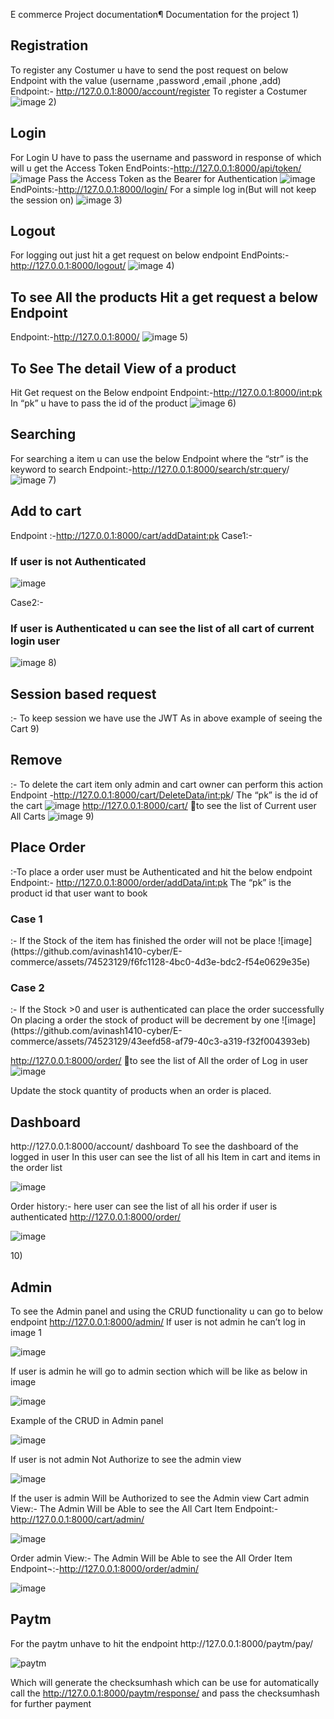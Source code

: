 E commerce Project documentation¶
Documentation for the project
1)<h2>Registration</h2>
To register any Costumer u have to send the post request on below Endpoint with the value  (username ,password ,email ,phone ,add)
Endpoint:- http://127.0.0.1:8000/account/register
To register a Costumer
![image](https://github.com/avinash1410-cyber/E-commerce/assets/74523129/08878506-b782-4c45-858c-e0395e6410bc)
2)<h2>Login</h2>
For Login U have to pass the username and password in response of which will u get the Access Token
EndPoints:-http://127.0.0.1:8000/api/token/
![image](https://github.com/avinash1410-cyber/E-commerce/assets/74523129/756d4f4f-76db-4228-9a46-14f8f1fe8ff5)
Pass the Access Token as the Bearer for Authentication
![image](https://github.com/avinash1410-cyber/E-commerce/assets/74523129/42c4b112-25e4-49f1-909a-c0097f1d95f5)
EndPoints:-http://127.0.0.1:8000/login/
For a simple log in(But will not keep the session on)
![image](https://github.com/avinash1410-cyber/E-commerce/assets/74523129/4f73661c-1239-437c-98f3-1c3f1bf66200)
3)<h2>Logout</h2>
For logging out just hit a get request on below endpoint 
EndPoints:-http://127.0.0.1:8000/logout/ 
![image](https://github.com/avinash1410-cyber/E-commerce/assets/74523129/2617d9f5-f2ba-414c-b1cf-52e2156247d1)
4)<h2>To see All the products Hit a get request a below Endpoint</h2>
Endpoint:-http://127.0.0.1:8000/
![image](https://github.com/avinash1410-cyber/E-commerce/assets/74523129/5cca7823-0fa4-482a-a4ff-fd789aa437c1)
5)<h2>To See The detail View of a product</h2>
Hit Get request on the Below endpoint
Endpoint:-http://127.0.0.1:8000/<int:pk>
In “pk” u have to pass the id of the product
![image](https://github.com/avinash1410-cyber/E-commerce/assets/74523129/f63148b9-d30a-4255-8954-328b2a234845)
6)<h2>Searching</h2>
For searching  a item u can use the below Endpoint where the “str” is the keyword to search
Endpoint:-http://127.0.0.1:8000/search/<str:query>/
![image](https://github.com/avinash1410-cyber/E-commerce/assets/74523129/c2a9a445-e861-4cf3-bd8c-21742ee08cec)
7)<h2>Add to cart</h2>
Endpoint :-http://127.0.0.1:8000/cart/addData<int:pk>
Case1:-<h3>If user is not Authenticated</h3>
![image](https://github.com/avinash1410-cyber/E-commerce/assets/74523129/c9b92b34-6e5e-460a-9e28-e99a02ec8d9f)

Case2:-<h3>If user is Authenticated u can see the list of all cart of current login user</h3>
![image](https://github.com/avinash1410-cyber/E-commerce/assets/74523129/0f3c7a91-6e37-4bcf-b4c8-7b47f44d3930)
8)<h2>Session based request</h2>:- To keep session we have use the JWT As in above example of seeing the Cart
9)<h2>Remove</h2>:- To delete the cart item only admin and cart owner can perform this action
Endpoint -http://127.0.0.1:8000/cart/DeleteData/<int:pk>/
The “pk” is the id of the cart
![image](https://github.com/avinash1410-cyber/E-commerce/assets/74523129/10a91b7c-db4a-4a08-85bf-573ac55a9d95)
http://127.0.0.1:8000/cart/ to see the list of Current user All Carts
![image](https://github.com/avinash1410-cyber/E-commerce/assets/74523129/40e662f2-e2e9-440f-bbda-56a0c58a66f9)
9)<h2>Place Order</h2>:-To place a order user must be Authenticated and hit the below endpoint 
Endpoint:- http://127.0.0.1:8000/order/addData/<int:pk>
The “pk” is the product id that user want to book
<h3>Case 1</h3>:- If the Stock of the item has finished the order will not be place
![image](https://github.com/avinash1410-cyber/E-commerce/assets/74523129/f6fc1128-4bc0-4d3e-bdc2-f54e0629e35e)
<h3>Case 2</h3>:- If the Stock >0 and user is authenticated can place the order successfully
On placing a order the stock of product will be decrement by one
![image](https://github.com/avinash1410-cyber/E-commerce/assets/74523129/43eefd58-af79-40c3-a319-f32f004393eb)

http://127.0.0.1:8000/order/ to see the list of All the order of Log in user
![image](https://github.com/avinash1410-cyber/E-commerce/assets/74523129/cfd5f862-8194-4b9a-90ad-34b80c050789)

Update the stock quantity of products when an order is placed.
<h2>Dashboard</h2>
http://127.0.0.1:8000/account/ dashboard
To see the dashboard of the logged in user In this user can see the list of all his Item in cart and items in the order list

![image](https://github.com/avinash1410-cyber/E-commerce/assets/74523129/8b06dfa7-a336-4064-9456-59d1f1f949fc)

Order history:- here user can see the list of all his order if user is authenticated
http://127.0.0.1:8000/order/

![image](https://github.com/avinash1410-cyber/E-commerce/assets/74523129/d2c18046-8312-447d-932c-ee6e17fdce18)

10)<h2>Admin</h2>
To see the Admin panel and using the CRUD functionality u can go to below endpoint
http://127.0.0.1:8000/admin/
If user is not admin he can’t log in image 1

![image](https://github.com/avinash1410-cyber/E-commerce/assets/74523129/e466624b-d57a-4ef0-80c2-209af2087008)

If user is admin he will go to admin section which will be like as below in image 

![image](https://github.com/avinash1410-cyber/E-commerce/assets/74523129/c1714276-8ddc-426c-b651-7723915b6588)

Example of the CRUD in Admin panel

![image](https://github.com/avinash1410-cyber/E-commerce/assets/74523129/69358f82-83d4-420b-92a4-be3542fb7d4a)

If user is not admin Not Authorize to see the admin view

![image](https://github.com/avinash1410-cyber/E-commerce/assets/74523129/ef04febf-649a-4981-ae05-92ecc2af08da)

If the user is admin
Will be Authorized to see the Admin view
Cart admin View:- The Admin Will be Able to see the All Cart Item
Endpoint:- http://127.0.0.1:8000/cart/admin/

![image](https://github.com/avinash1410-cyber/E-commerce/assets/74523129/8b4334b0-eb65-4912-ab28-8727e5b2cc52)

Order admin View:- The Admin Will be Able to see the All Order Item
Endpoint¬:-http://127.0.0.1:8000/order/admin/ 

![image](https://github.com/avinash1410-cyber/E-commerce/assets/74523129/c878160c-a55a-42b8-a62c-4b52bc740f86)

<h2>Paytm</h2>
For the paytm unhave to hit the endpoint
http://127.0.0.1:8000/paytm/pay/

![paytm](https://github.com/avinash1410-cyber/E-commerce/assets/74523129/ef2e4048-ca42-4212-9c95-1918ae6af333)

Which will generate the checksumhash
which can be use for automatically call the
http://127.0.0.1:8000/paytm/response/
and pass the checksumhash for further payment
